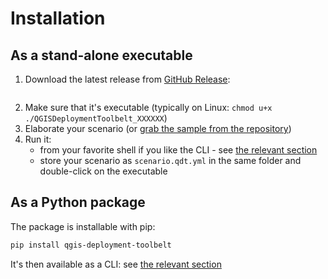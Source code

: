 # Installation

## As a stand-alone executable

1. Download the latest release from [GitHub Release](https://github.com/Guts/qgis-deployment-cli/releases/latest):

  ```{include} download_section.md
  ```

2. Make sure that it's executable (typically on Linux: `chmod u+x ./QGISDeploymentToolbelt_XXXXXX`)
3. Elaborate your scenario (or [grab the sample from the repository](https://github.com/Guts/qgis-deployment-cli/blob/main/scenario.qdt.yml))
4. Run it:
   - from your favorite shell if you like the CLI - see [the relevant section](/usage/cli)
   - store your scenario as `scenario.qdt.yml` in the same folder and double-click on the executable

## As a Python package

The package is installable with pip:

```sh
pip install qgis-deployment-toolbelt
```

It's then available as a CLI: see [the relevant section](/usage/cli)
